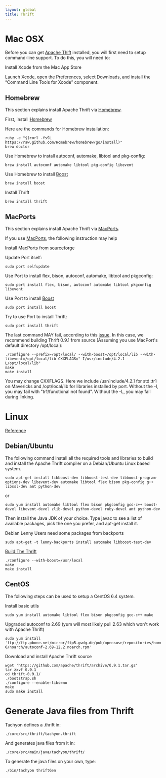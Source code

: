 ```yaml
---
layout: global
title: Thrift
---
```


# Mac OSX

Before you can get [Apache Thift](http://thrift.apache.org) installed, you will first need to setup
command-line support.  To do this, you will need to:

Install Xcode from the Mac App Store

Launch Xcode, open the Preferences, select Downloads, and install
    the “Command Line Tools for Xcode” component.

## Homebrew

This section explains install Apache Thrift via [Homebrew](http://brew.sh/).

First, install [Homebrew](http://brew.sh/)

Here are the commands for Homebrew installation:

    ruby -e "$(curl -fsSL https://raw.github.com/Homebrew/homebrew/go/install)"
    brew doctor

Use Homebrew to install autoconf, automake, libtool and pkg-config:

    brew install autoconf automake libtool pkg-config libevent

Use Homebrew to install [Boost](http://www.boost.org/)

    brew install boost

Install Thrift

    brew install thrift

## MacPorts

This section explains install Apache Thrift via [MacPorts](http://macports.org).

If you use [MacPorts](http://macports.org), the following instruction may help

Install MacPorts from [sourceforge](http://sourceforge.net/projects/macports/)

Update Port itself:

    sudo port selfupdate

Use Port to install flex, bison, autoconf, automake, libtool and pkgconfig:

    sudo port install flex, bison, autoconf automake libtool pkgconfig libevent

Use Port to install [Boost](http://www.boost.org/)

    sudo port install boost

Try to use Port to install Thrift:

    sudo port install thrift

The last command MAY fail, according to this [issue](https://trac.macports.org/ticket/41172). In
this case, we recommend building Thrift 0.9.1 from source (Assuming you use MacPort's default
directory /opt/local):

    ./configure --prefix=/opt/local/ --with-boost=/opt/local/lib --with-libevent=/opt/local/lib CXXFLAGS="-I/usr/include/4.2.1 -L/opt/local/lib"
    make
    make install

You may change CXXFLAGS. Here we include /usr/include/4.2.1 for std::tr1 on Mavericks and
/opt/local/lib for libraries installed by port. Without the -I, you may fail with "tr1/functional
not found". Without the -L, you may fail during linking.

# Linux

[Reference](http://thrift.apache.org/docs/install/)

## Debian/Ubuntu

The following command install all the required tools and libraries to
build and install the Apache Thrift compiler on a Debian/Ubuntu Linux
based system.

    sudo apt-get install libboost-dev libboost-test-dev libboost-program-options-dev libevent-dev automake libtool flex bison pkg-config g++ libssl-dev ant python-dev

or

    sudo yum install automake libtool flex bison pkgconfig gcc-c++ boost-devel libevent-devel zlib-devel python-devel ruby-devel ant python-dev

Then install the Java JDK of your choice. Type javac to see a list of
available packages, pick the one you prefer, and apt-get install it.

Debian Lenny Users need some packages from backports

    sudo apt-get -t lenny-backports install automake libboost-test-dev

[Build The Thrift](http://thrift.apache.org/docs/BuildingFromSource)

    ./configure --with-boost=/usr/local
    make
    make install

## CentOS

The following steps can be used to setup a CentOS 6.4 system.

Install basic utils

    sudo yum install automake libtool flex bison pkgconfig gcc-c++ make

Upgraded autoconf to 2.69 (yum will most likely pull 2.63 which won't work with Apache Thrift)

    sudo yum install 'ftp://ftp.pbone.net/mirror/ftp5.gwdg.de/pub/opensuse/repositories/home:/monkeyiq:/centos6updates/CentOS_CentOS-6/noarch/autoconf-2.69-12.2.noarch.rpm'

Download and install Apache Thrift source

    wget 'https://github.com/apache/thrift/archive/0.9.1.tar.gz'
    tar zxvf 0.9.1
    cd thrift-0.9.1/
    ./bootstrap.sh
    ./configure --enable-libs=no
    make
    sudo make install

# Generate Java files from Thrift

Tachyon defines a .thrift in:

    ./core/src/thrift/tachyon.thrift

And generates java files from it in:

    ./core/src/main/java/tachyon/thrift/

To generate the java files on your own, type:

    ./bin/tachyon thriftGen

